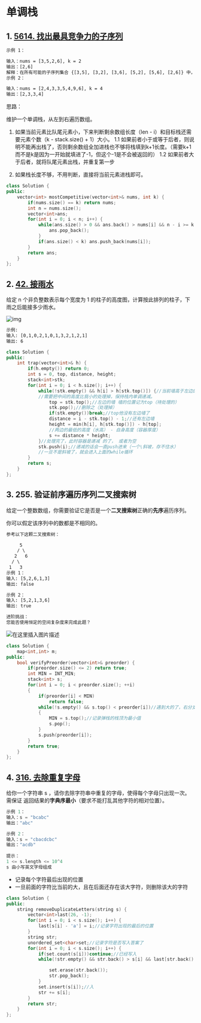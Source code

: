 # 单调栈

## 1. [5614. 找出最具竞争力的子序列](https://leetcode-cn.com/problems/find-the-most-competitive-subsequence/)

```html
示例 1：

输入：nums = [3,5,2,6], k = 2
输出：[2,6]
解释：在所有可能的子序列集合 {[3,5], [3,2], [3,6], [5,2], [5,6], [2,6]} 中，[2,6] 最具竞争力。
示例 2：

输入：nums = [2,4,3,3,5,4,9,6], k = 4
输出：[2,3,3,4]
```

思路：

维护一个单调栈，从左到右遍历数组。

1. 如果当前元素比队尾元素小，下来判断剩余数组长度（len - i）和目标栈还需要元素个数（k - stack.size() + 1）大小。
   1.1 如果前者小于或等于后者，则说明不能再出栈了，否则剩余数组全加进栈也不够将栈填到k+1长度。（需要k+1而不是k是因为一开始就填进了-1，但这个-1是不会被返回的）
   1.2 如果前者大于后者，就将队尾元素出栈，并重复第一步

2. 如果栈长度不够，不用判断，直接将当前元素进栈即可。

```cpp
class Solution {
public:
    vector<int> mostCompetitive(vector<int>& nums, int k) {
        if(nums.size() == k) return nums;
        int n = nums.size();
        vector<int>ans;
        for(int i = 0; i < n; i++) {
            while(ans.size() > 0 && ans.back() > nums[i] && n - i >= k - ans.size() + 1) {
                ans.pop_back();
            }
            if(ans.size() < k) ans.push_back(nums[i]);
        }
        return ans;
    }
};
```

## 2. [42. 接雨水](https://leetcode-cn.com/problems/trapping-rain-water/)

给定 n 个非负整数表示每个宽度为 1 的柱子的高度图，计算按此排列的柱子，下雨之后能接多少雨水。

![img](http://test-fangsong-imgsubmit.oss-cn-beijing.aliyuncs.com/img/rainwatertrap.png)

 ```html
示例:
输入: [0,1,0,2,1,0,1,3,2,1,2,1]
输出: 6
 ```

```cpp
class Solution {
public:
    int trap(vector<int>& h) {
        if(h.empty()) return 0;
        int s = 0, top, distance, height;
        stack<int>stk;
        for(int i = 0; i < h.size(); i++) {
            while(!stk.empty() && h[i] > h[stk.top()]) {//当前墙高于左边的，违反递减
            //需要把中间的高度比我小的处理掉，保持栈内单调递减。
                top = stk.top();//左边的墙 墙的位置记为top（待处理的）
                stk.pop();//删除之（处理掉）
                if(stk.empty())break;//top他没有左边墙了
                distance = i - stk.top() - 1;//还有左边墙
                height = min(h[i], h[stk.top()]) - h[top];
                //两边的最低的高度（水高） - 自身高度（容器厚度）
                s += distance * height;
            }//处理完了，此时容器是递减 的了， 或者为空
            stk.push(i);//递减的话会一直push进来（一个\斜坡，存不住水）
            //一旦不是斜坡了，就会进入上面的while循环
        }
        return s;
    }
};
```

## 3. 255. 验证前序遍历序列二叉搜索树

给定一个整数数组，你需要验证它是否是一个**二叉搜索树**正确的**先序**遍历序列。

你可以假定该序列中的数都是不相同的。

```html
参考以下这颗二叉搜索树：

     5
    / \
   2   6
  / \
 1   3
示例 1：
输入: [5,2,6,1,3]
输出: false

示例 2：
输入: [5,2,1,3,6]
输出: true

进阶挑战：
您能否使用恒定的空间复杂度来完成此题？
```

![在这里插入图片描述](http://test-fangsong-imgsubmit.oss-cn-beijing.aliyuncs.com/img/20200707232044116.png)

```cpp
class Solution {
	map<int,int> m;
public:
    bool verifyPreorder(vector<int>& preorder) {
    	if(preorder.size() <= 2) return true;
    	int MIN = INT_MIN;
    	stack<int> s;
    	for(int i = 0; i < preorder.size(); ++i)
    	{
    		if(preorder[i] < MIN)
    			return false;
    		while(!s.empty() && s.top() < preorder[i])//遇到大的了，右分支
    		{
    			MIN = s.top();//记录弹栈的栈顶为最小值
    			s.pop();
    		}
    		s.push(preorder[i]);
    	}
    	return true;
    }
};
```

## 4. [316. 去除重复字母](https://leetcode-cn.com/problems/remove-duplicate-letters/)

给你一个字符串 s ，请你去除字符串中重复的字母，使得每个字母只出现一次。需保证 返回结果的**字典序最小**（要求不能打乱其他字符的相对位置）。

```cpp
示例 1：
输入：s = "bcabc"
输出："abc"

示例 2：
输入：s = "cbacdcbc"
输出："acdb"
 
提示：
1 <= s.length <= 10^4
s 由小写英文字母组成
```

- 记录每个字符最后出现的位置
- 一旦前面的字符比当前的大，且在后面还存在该大字符，则删除该大的字符

```cpp
class Solution {
public:
    string removeDuplicateLetters(string s) {
        vector<int>last(26, -1);
        for(int i = 0; i < s.size(); i++) {
            last[s[i] - 'a'] = i;//记录字符出现的最后的位置
        }
        string str;
        unordered_set<char>set;//记录字符是否写入答案了
        for(int i = 0; i < s.size(); i++) {
            if(set.count(s[i]))continue;//已经写入
            while(!str.empty() && str.back() > s[i] && last[str.back() - 'a'] > i) {//出现比栈顶元素小的值，最后出现的为准, 一旦前面的字符比当前的大，且在后面还存在该大字符，则删除该大的字符

                set.erase(str.back());
                str.pop_back();
            }
            set.insert(s[i]);//入
            str += s[i];
        }
        return str;
    }
};
```

